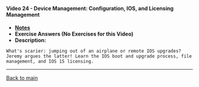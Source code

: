 #### Video 24 - Device Management: Configuration, IOS, and Licensing Management

- **[Notes](notes.md)**
- **Exercise Answers (No Exercises for this Video)**
- **Description:**

```
What's scarier: jumping out of an airplane or remote IOS upgrades?
Jeremy argues the latter! Learn the IOS boot and upgrade process, file
management, and IOS 15 licensing.
```

---
 
[Back to main](https://github.com/rot0xd/CBTNuggets/blob/master/CCNA/ICND-2/README.md)


